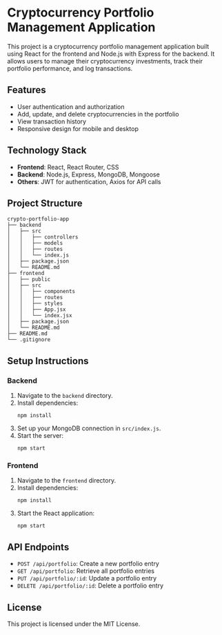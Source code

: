 # Cryptocurrency Portfolio Management Application

This project is a cryptocurrency portfolio management application built using React for the frontend and Node.js with Express for the backend. It allows users to manage their cryptocurrency investments, track their portfolio performance, and log transactions.

## Features

- User authentication and authorization
- Add, update, and delete cryptocurrencies in the portfolio
- View transaction history
- Responsive design for mobile and desktop

## Technology Stack

- **Frontend**: React, React Router, CSS
- **Backend**: Node.js, Express, MongoDB, Mongoose
- **Others**: JWT for authentication, Axios for API calls

## Project Structure

```
crypto-portfolio-app
├── backend
│   ├── src
│   │   ├── controllers
│   │   ├── models
│   │   ├── routes
│   │   └── index.js
│   ├── package.json
│   └── README.md
├── frontend
│   ├── public
│   ├── src
│   │   ├── components
│   │   ├── routes
│   │   ├── styles
│   │   ├── App.jsx
│   │   └── index.jsx
│   ├── package.json
│   └── README.md
├── README.md
└── .gitignore
```

## Setup Instructions

### Backend

1. Navigate to the `backend` directory.
2. Install dependencies:
   ```
   npm install
   ```
3. Set up your MongoDB connection in `src/index.js`.
4. Start the server:
   ```
   npm start
   ```

### Frontend

1. Navigate to the `frontend` directory.
2. Install dependencies:
   ```
   npm install
   ```
3. Start the React application:
   ```
   npm start
   ```

## API Endpoints

- `POST /api/portfolio`: Create a new portfolio entry
- `GET /api/portfolio`: Retrieve all portfolio entries
- `PUT /api/portfolio/:id`: Update a portfolio entry
- `DELETE /api/portfolio/:id`: Delete a portfolio entry

## License

This project is licensed under the MIT License.